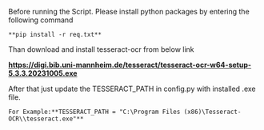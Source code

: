Before running the Script. Please install python packages by entering the following command

    **pip install -r req.txt**

Than download and install tesseract-ocr from below link

   **https://digi.bib.uni-mannheim.de/tesseract/tesseract-ocr-w64-setup-5.3.3.20231005.exe**

After that just update the TESSERACT_PATH in config.py with installed .exe file.

    For Example:**TESSERACT_PATH = "C:\Program Files (x86)\Tesseract-OCR\\tesseract.exe"**
